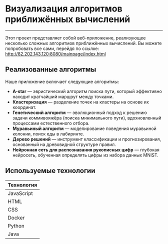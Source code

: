 # Визуализация алгоритмов приближённых вычислений

___

Этот проект представляет собой веб-приложение, реализующее несколько сложных алгоритмов приближённых вычислений. 
Вы можете попробовать все сами, перейдя по ссылке: http://82.202.143.120:8080/mainpage/index.html
## Реализованные алгоритмы

Наше приложение включает следующие алгоритмы:

- **A-star** — эвристический алгоритм поиска пути, который эффективно находит кратчайший маршрут между точками.
- **Кластеризация** — разделение точек на кластеры на основе их координат.
- **Генетический алгоритм** — эволюционный подход к решению задачи коммивояжёра (поиска минимального пути), 
вдохновленный процессами естественного отбора.
- **Муравьиный алгоритм** — моделирование поведения муравьиной колонии, поиск еды в лабиринте.
- **Дерево решений** — инструмент классификации и прогнозирования, основанный на древовидной структуре правил.
- **Нейронная сеть для распознавания рукописных цифр** — глубокая нейросеть, обученная определять цифры из набора данных
MNIST.

## Используемые технологии

| Технология |
|------------|
| JavaScript |
| HTML       |
| CSS        |
| Docker     |
| Python     |
|Java|